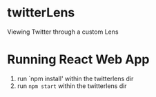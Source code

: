 # twitterLens
Viewing Twitter through a custom Lens

# Running React Web App

1. run `npm install' within the twitterlens dir
2. run `npm start` within the twitterlens dir

